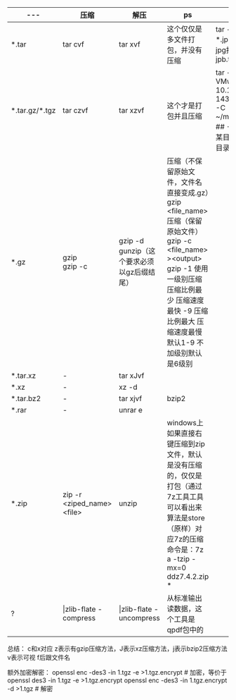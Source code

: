 |---|压缩|解压|ps|eg|
|---|---|---|---|---|
|*.tar|tar cvf|tar xvf|这个仅仅是多文件打包，并没有压缩|tar -cvf jpg.tar *.jpb #所有的jpg打包成jpb.tar|
|\*.tar.gz/\*.tgz|tar czvf|tar xzvf|这个才是打包并且压缩|tar -zxf VMwareTools-10.1.6-14329.tar.gz -C ~/myfolder/ ## -C是解压到某目录而非当前目录|
|*.gz|gzip<br>gzip -c|gzip -d<br>gunzip（这个要求必须以gz后缀结尾）|压缩（不保留原始文件，文件名直接变成.gz）gzip \<file_name><br>压缩（保留原始文件）gzip -c \<file_name> >\<output><br>gzip -1 使用一级别压缩 压缩比例最少 压缩速度最快 -9 压缩比例最大 压缩速度最慢 默认1-9 不加级别默认是6级别|
|*.tar.xz|-|tar xJvf|
|*.xz|-|xz -d|
|*.tar.bz2|-|tar xjvf|bzip2|
|*.rar|-|unrar e|
|*.zip|zip -r \<ziped_name> \<file>|unzip|windows上如果直接右键压缩到zip文件，默认是没有压缩的，仅仅是打包（通过7z工具工具可以看出来算法是store（原样）对应7z的压缩命令是：7z a -tzip -mx=0 ddz7.4.2.zip *|
|?|\|zlib-flate -compress|\|zlib-flate -uncompress|从标准输出读数据，这个工具是qpdf包中的|

总结：
c和x对应
z表示有gzip压缩方法，J表示xz压缩方法，j表示bzip2压缩方法
v表示可视
f后跟文件名

额外加密解密：
openssl enc -des3 -in 1.tgz -e >1.tgz.encrypt # 加密，等价于openssl des3 -in 1.tgz -e >1.tgz.encrypt
openssl enc -des3 -in 1.tgz.encrypt -d >1.tgz # 解密
